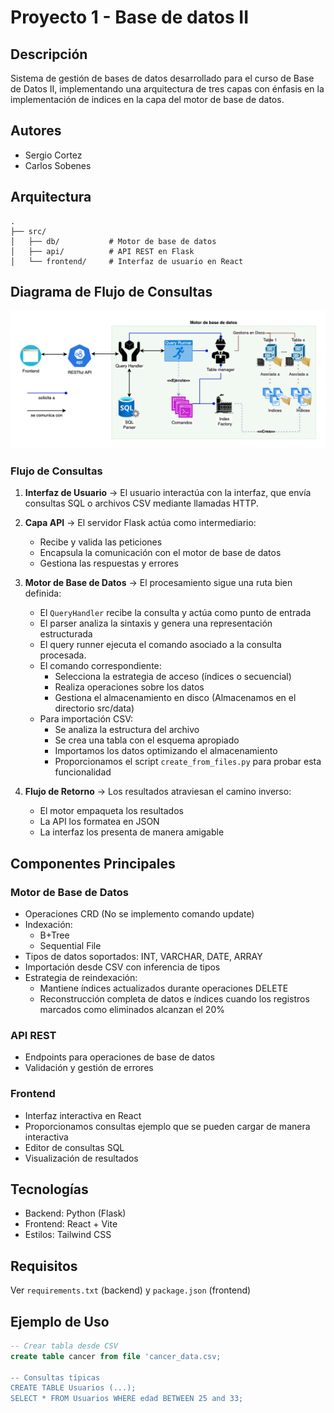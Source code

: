 # Proyecto 1 - Base de datos II 

## Descripción
Sistema de gestión de bases de datos desarrollado para el curso de Base de Datos II, implementando una arquitectura de tres capas con énfasis en la implementación de indices en la capa del motor de base de datos.

## Autores
- Sergio Cortez
- Carlos Sobenes

## Arquitectura
```
.
├── src/
│   ├── db/           # Motor de base de datos
│   ├── api/          # API REST en Flask
│   └── frontend/     # Interfaz de usuario en React
```

## Diagrama de Flujo de Consultas
![Diagrama de flujo del sistema](bd2_proyect.png)

### Flujo de Consultas
1. **Interfaz de Usuario** → El usuario interactúa con la interfaz, que envía consultas SQL o archivos CSV mediante llamadas HTTP.

2. **Capa API** → El servidor Flask actúa como intermediario:
   - Recibe y valida las peticiones
   - Encapsula la comunicación con el motor de base de datos
   - Gestiona las respuestas y errores

3. **Motor de Base de Datos** → El procesamiento sigue una ruta bien definida:
   - El `QueryHandler` recibe la consulta y actúa como punto de entrada
   - El parser analiza la sintaxis y genera una representación estructurada
   - El query runner ejecuta el comando asociado a la consulta procesada.
   - El comando correspondiente:
     * Selecciona la estrategia de acceso (índices o secuencial) 
     * Realiza operaciones sobre los datos
     * Gestiona el almacenamiento en disco (Almacenamos en el directorio src/data)
   - Para importación CSV:
     * Se analiza la estructura del archivo
     * Se crea una tabla con el esquema apropiado
     * Importamos los datos optimizando el almacenamiento
     * Proporcionamos el script `create_from_files.py` para probar esta funcionalidad

4. **Flujo de Retorno** → Los resultados atraviesan el camino inverso:
   - El motor empaqueta los resultados
   - La API los formatea en JSON
   - La interfaz los presenta de manera amigable

## Componentes Principales

### Motor de Base de Datos
- Operaciones CRD (No se implemento comando update)
- Indexación:
  - B+Tree
  - Sequential File
- Tipos de datos soportados: INT, VARCHAR, DATE, ARRAY
- Importación desde CSV con inferencia de tipos
- Estrategia de reindexación:
  - Mantiene índices actualizados durante operaciones DELETE
  - Reconstrucción completa de datos e índices cuando los registros marcados como eliminados alcanzan el 20%

### API REST
- Endpoints para operaciones de base de datos
- Validación y gestión de errores

### Frontend
- Interfaz interactiva en React
- Proporcionamos consultas ejemplo que se pueden cargar de manera interactiva
- Editor de consultas SQL
- Visualización de resultados

## Tecnologías
- Backend: Python (Flask)
- Frontend: React + Vite
- Estilos: Tailwind CSS

## Requisitos
Ver `requirements.txt` (backend) y `package.json` (frontend)

## Ejemplo de Uso
```sql
-- Crear tabla desde CSV
create table cancer from file 'cancer_data.csv;

-- Consultas típicas
CREATE TABLE Usuarios (...);
SELECT * FROM Usuarios WHERE edad BETWEEN 25 and 33;
```
